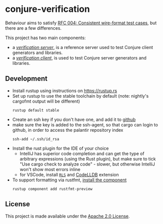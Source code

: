 # conjure-verification

Behaviour aims to satisfy [RFC 004: Consistent wire-format test cases](https://github.com/palantir/conjure/blob/develop/docs/rfc/004-consistent-wire-format-test-cases.md), but there are a few differences.

This project has two main components:
* a [_verification server_](/docs/verification_server.md), is a reference server used to test Conjure client generators and libraries.
* a [_verification client_](/docs/verification_client.md), is used to test Conjure server generators and libraries.

## Development

- Install rustup using instructions on https://rustup.rs
- Set up rustup to use the stable toolchain by default (note: nightly's cargofmt output will be different)
    ```
    rustup default stable
    ```
- Create an ssh key if you don't have one, and add it to [github](https://github.com/settings/keys)
- make sure the key is added to the ssh-agent, so that cargo can login to github, in order to access the palantir repository index
    ```
    ssh-add ~/.ssh/id_rsa
    ```
- Install the rust plugin for the IDE of your choice
  - IntelliJ has superior code completion and can get the type of arbitrary expressions (using the Rust plugin), but make sure to tick "Use cargo check to analyze code" - slower, but otherwise IntelliJ won't show most errors inline
  - for VSCode, install [`RLS`](https://marketplace.visualstudio.com/items?itemName=rust-lang.rust) and [CodeLLDB](https://marketplace.visualstudio.com/items?itemName=vadimcn.vscode-lldb) extension
- To support formatting via rustfmt, [install the component](https://github.com/rust-lang-nursery/rustfmt#installation)
    ```
    rustup component add rustfmt-preview
    ```

## License

This project is made available under the [Apache 2.0 License](/LICENSE).

